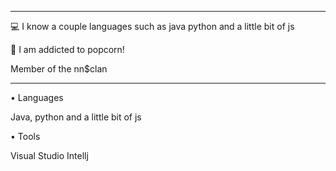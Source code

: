 _________________________________________________________________________________________________
 
💻 I know a couple languages such as java python and a little bit of js

📖 I am addicted to popcorn!

Member of the nn$clan

_________________________________________________________________________________________________
• Languages

Java, python and a little bit of js


• Tools

Visual Studio 
Intellj

